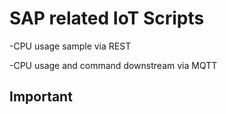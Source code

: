 # SAP related IoT Scripts

-CPU usage sample via REST

-CPU usage and command downstream via MQTT

## Important


